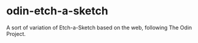# odin-etch-a-sketch
A sort of variation of Etch-a-Sketch based on the web, following The Odin Project.
